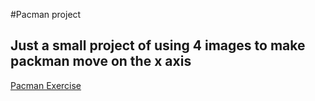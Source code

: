 #Pacman project
## Just a small project of using 4 images to make packman move on the x axis
<a href="bermudaog.github.io/pacman/"> Pacman Exercise </a>
